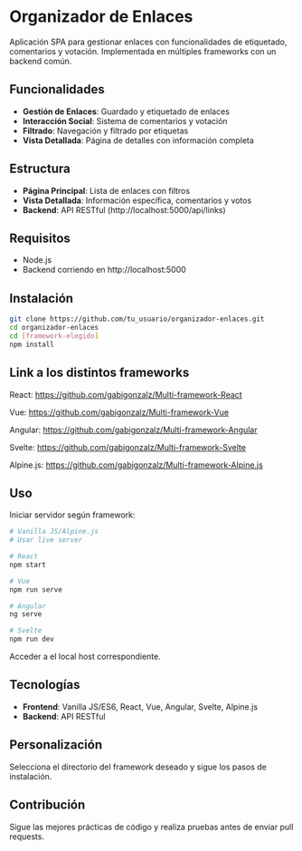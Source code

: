# Organizador de Enlaces

Aplicación SPA para gestionar enlaces con funcionalidades de etiquetado, comentarios y votación. Implementada en múltiples frameworks con un backend común.

## Funcionalidades

- **Gestión de Enlaces**: Guardado y etiquetado de enlaces
- **Interacción Social**: Sistema de comentarios y votación
- **Filtrado**: Navegación y filtrado por etiquetas
- **Vista Detallada**: Página de detalles con información completa

## Estructura

- **Página Principal**: Lista de enlaces con filtros
- **Vista Detallada**: Información específica, comentarios y votos
- **Backend**: API RESTful (http://localhost:5000/api/links)

## Requisitos

- Node.js
- Backend corriendo en http://localhost:5000

## Instalación

```bash
git clone https://github.com/tu_usuario/organizador-enlaces.git
cd organizador-enlaces
cd [framework-elegido]
npm install
```

## Link a los distintos frameworks

React: https://github.com/gabigonzalz/Multi-framework-React

Vue: https://github.com/gabigonzalz/Multi-framework-Vue

Angular: https://github.com/gabigonzalz/Multi-framework-Angular

Svelte: https://github.com/gabigonzalz/Multi-framework-Svelte

Alpine.js: https://github.com/gabigonzalz/Multi-framework-Alpine.js


## Uso

Iniciar servidor según framework:

```bash
# Vanilla JS/Alpine.js
# Usar live server

# React
npm start

# Vue
npm run serve

# Angular
ng serve

# Svelte
npm run dev
```

Acceder a el local host correspondiente.

## Tecnologías

- **Frontend**: Vanilla JS/ES6, React, Vue, Angular, Svelte, Alpine.js
- **Backend**: API RESTful

## Personalización

Selecciona el directorio del framework deseado y sigue los pasos de instalación.

## Contribución

Sigue las mejores prácticas de código y realiza pruebas antes de enviar pull requests.
